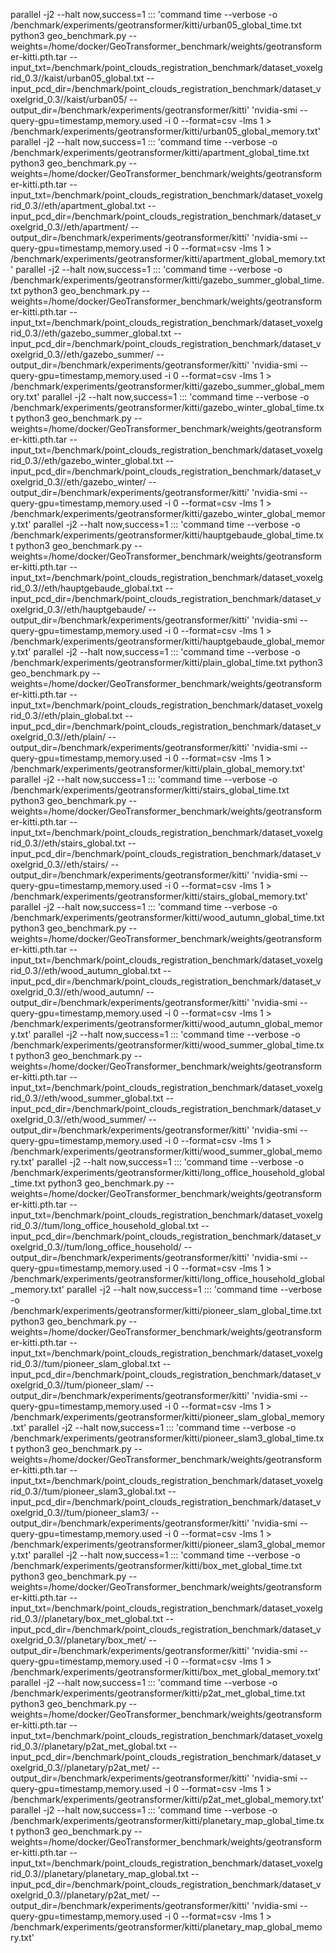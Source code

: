 parallel -j2 --halt now,success=1 ::: 'command time --verbose -o /benchmark/experiments/geotransformer/kitti/urban05_global_time.txt python3 geo_benchmark.py --weights=/home/docker/GeoTransformer_benchmark/weights/geotransformer-kitti.pth.tar --input_txt=/benchmark/point_clouds_registration_benchmark/dataset_voxelgrid_0.3//kaist/urban05_global.txt --input_pcd_dir=/benchmark/point_clouds_registration_benchmark/dataset_voxelgrid_0.3//kaist/urban05/ --output_dir=/benchmark/experiments/geotransformer/kitti' 'nvidia-smi --query-gpu=timestamp,memory.used -i 0 --format=csv -lms 1 > /benchmark/experiments/geotransformer/kitti/urban05_global_memory.txt'
parallel -j2 --halt now,success=1 ::: 'command time --verbose -o /benchmark/experiments/geotransformer/kitti/apartment_global_time.txt python3 geo_benchmark.py --weights=/home/docker/GeoTransformer_benchmark/weights/geotransformer-kitti.pth.tar --input_txt=/benchmark/point_clouds_registration_benchmark/dataset_voxelgrid_0.3//eth/apartment_global.txt --input_pcd_dir=/benchmark/point_clouds_registration_benchmark/dataset_voxelgrid_0.3//eth/apartment/ --output_dir=/benchmark/experiments/geotransformer/kitti' 'nvidia-smi --query-gpu=timestamp,memory.used -i 0 --format=csv -lms 1 > /benchmark/experiments/geotransformer/kitti/apartment_global_memory.txt'
parallel -j2 --halt now,success=1 ::: 'command time --verbose -o /benchmark/experiments/geotransformer/kitti/gazebo_summer_global_time.txt python3 geo_benchmark.py --weights=/home/docker/GeoTransformer_benchmark/weights/geotransformer-kitti.pth.tar --input_txt=/benchmark/point_clouds_registration_benchmark/dataset_voxelgrid_0.3//eth/gazebo_summer_global.txt --input_pcd_dir=/benchmark/point_clouds_registration_benchmark/dataset_voxelgrid_0.3//eth/gazebo_summer/ --output_dir=/benchmark/experiments/geotransformer/kitti' 'nvidia-smi --query-gpu=timestamp,memory.used -i 0 --format=csv -lms 1 > /benchmark/experiments/geotransformer/kitti/gazebo_summer_global_memory.txt'
parallel -j2 --halt now,success=1 ::: 'command time --verbose -o /benchmark/experiments/geotransformer/kitti/gazebo_winter_global_time.txt python3 geo_benchmark.py --weights=/home/docker/GeoTransformer_benchmark/weights/geotransformer-kitti.pth.tar --input_txt=/benchmark/point_clouds_registration_benchmark/dataset_voxelgrid_0.3//eth/gazebo_winter_global.txt --input_pcd_dir=/benchmark/point_clouds_registration_benchmark/dataset_voxelgrid_0.3//eth/gazebo_winter/ --output_dir=/benchmark/experiments/geotransformer/kitti' 'nvidia-smi --query-gpu=timestamp,memory.used -i 0 --format=csv -lms 1 > /benchmark/experiments/geotransformer/kitti/gazebo_winter_global_memory.txt'
parallel -j2 --halt now,success=1 ::: 'command time --verbose -o /benchmark/experiments/geotransformer/kitti/hauptgebaude_global_time.txt python3 geo_benchmark.py --weights=/home/docker/GeoTransformer_benchmark/weights/geotransformer-kitti.pth.tar --input_txt=/benchmark/point_clouds_registration_benchmark/dataset_voxelgrid_0.3//eth/hauptgebaude_global.txt --input_pcd_dir=/benchmark/point_clouds_registration_benchmark/dataset_voxelgrid_0.3//eth/hauptgebaude/ --output_dir=/benchmark/experiments/geotransformer/kitti' 'nvidia-smi --query-gpu=timestamp,memory.used -i 0 --format=csv -lms 1 > /benchmark/experiments/geotransformer/kitti/hauptgebaude_global_memory.txt'
parallel -j2 --halt now,success=1 ::: 'command time --verbose -o /benchmark/experiments/geotransformer/kitti/plain_global_time.txt python3 geo_benchmark.py --weights=/home/docker/GeoTransformer_benchmark/weights/geotransformer-kitti.pth.tar --input_txt=/benchmark/point_clouds_registration_benchmark/dataset_voxelgrid_0.3//eth/plain_global.txt --input_pcd_dir=/benchmark/point_clouds_registration_benchmark/dataset_voxelgrid_0.3//eth/plain/ --output_dir=/benchmark/experiments/geotransformer/kitti' 'nvidia-smi --query-gpu=timestamp,memory.used -i 0 --format=csv -lms 1 > /benchmark/experiments/geotransformer/kitti/plain_global_memory.txt'
parallel -j2 --halt now,success=1 ::: 'command time --verbose -o /benchmark/experiments/geotransformer/kitti/stairs_global_time.txt python3 geo_benchmark.py --weights=/home/docker/GeoTransformer_benchmark/weights/geotransformer-kitti.pth.tar --input_txt=/benchmark/point_clouds_registration_benchmark/dataset_voxelgrid_0.3//eth/stairs_global.txt --input_pcd_dir=/benchmark/point_clouds_registration_benchmark/dataset_voxelgrid_0.3//eth/stairs/ --output_dir=/benchmark/experiments/geotransformer/kitti' 'nvidia-smi --query-gpu=timestamp,memory.used -i 0 --format=csv -lms 1 > /benchmark/experiments/geotransformer/kitti/stairs_global_memory.txt'
parallel -j2 --halt now,success=1 ::: 'command time --verbose -o /benchmark/experiments/geotransformer/kitti/wood_autumn_global_time.txt python3 geo_benchmark.py --weights=/home/docker/GeoTransformer_benchmark/weights/geotransformer-kitti.pth.tar --input_txt=/benchmark/point_clouds_registration_benchmark/dataset_voxelgrid_0.3//eth/wood_autumn_global.txt --input_pcd_dir=/benchmark/point_clouds_registration_benchmark/dataset_voxelgrid_0.3//eth/wood_autumn/ --output_dir=/benchmark/experiments/geotransformer/kitti' 'nvidia-smi --query-gpu=timestamp,memory.used -i 0 --format=csv -lms 1 > /benchmark/experiments/geotransformer/kitti/wood_autumn_global_memory.txt'
parallel -j2 --halt now,success=1 ::: 'command time --verbose -o /benchmark/experiments/geotransformer/kitti/wood_summer_global_time.txt python3 geo_benchmark.py --weights=/home/docker/GeoTransformer_benchmark/weights/geotransformer-kitti.pth.tar --input_txt=/benchmark/point_clouds_registration_benchmark/dataset_voxelgrid_0.3//eth/wood_summer_global.txt --input_pcd_dir=/benchmark/point_clouds_registration_benchmark/dataset_voxelgrid_0.3//eth/wood_summer/ --output_dir=/benchmark/experiments/geotransformer/kitti' 'nvidia-smi --query-gpu=timestamp,memory.used -i 0 --format=csv -lms 1 > /benchmark/experiments/geotransformer/kitti/wood_summer_global_memory.txt'
parallel -j2 --halt now,success=1 ::: 'command time --verbose -o /benchmark/experiments/geotransformer/kitti/long_office_household_global_time.txt python3 geo_benchmark.py --weights=/home/docker/GeoTransformer_benchmark/weights/geotransformer-kitti.pth.tar --input_txt=/benchmark/point_clouds_registration_benchmark/dataset_voxelgrid_0.3//tum/long_office_household_global.txt --input_pcd_dir=/benchmark/point_clouds_registration_benchmark/dataset_voxelgrid_0.3//tum/long_office_household/ --output_dir=/benchmark/experiments/geotransformer/kitti' 'nvidia-smi --query-gpu=timestamp,memory.used -i 0 --format=csv -lms 1 > /benchmark/experiments/geotransformer/kitti/long_office_household_global_memory.txt'
parallel -j2 --halt now,success=1 ::: 'command time --verbose -o /benchmark/experiments/geotransformer/kitti/pioneer_slam_global_time.txt python3 geo_benchmark.py --weights=/home/docker/GeoTransformer_benchmark/weights/geotransformer-kitti.pth.tar --input_txt=/benchmark/point_clouds_registration_benchmark/dataset_voxelgrid_0.3//tum/pioneer_slam_global.txt --input_pcd_dir=/benchmark/point_clouds_registration_benchmark/dataset_voxelgrid_0.3//tum/pioneer_slam/ --output_dir=/benchmark/experiments/geotransformer/kitti' 'nvidia-smi --query-gpu=timestamp,memory.used -i 0 --format=csv -lms 1 > /benchmark/experiments/geotransformer/kitti/pioneer_slam_global_memory.txt'
parallel -j2 --halt now,success=1 ::: 'command time --verbose -o /benchmark/experiments/geotransformer/kitti/pioneer_slam3_global_time.txt python3 geo_benchmark.py --weights=/home/docker/GeoTransformer_benchmark/weights/geotransformer-kitti.pth.tar --input_txt=/benchmark/point_clouds_registration_benchmark/dataset_voxelgrid_0.3//tum/pioneer_slam3_global.txt --input_pcd_dir=/benchmark/point_clouds_registration_benchmark/dataset_voxelgrid_0.3//tum/pioneer_slam3/ --output_dir=/benchmark/experiments/geotransformer/kitti' 'nvidia-smi --query-gpu=timestamp,memory.used -i 0 --format=csv -lms 1 > /benchmark/experiments/geotransformer/kitti/pioneer_slam3_global_memory.txt'
parallel -j2 --halt now,success=1 ::: 'command time --verbose -o /benchmark/experiments/geotransformer/kitti/box_met_global_time.txt python3 geo_benchmark.py --weights=/home/docker/GeoTransformer_benchmark/weights/geotransformer-kitti.pth.tar --input_txt=/benchmark/point_clouds_registration_benchmark/dataset_voxelgrid_0.3//planetary/box_met_global.txt --input_pcd_dir=/benchmark/point_clouds_registration_benchmark/dataset_voxelgrid_0.3//planetary/box_met/ --output_dir=/benchmark/experiments/geotransformer/kitti' 'nvidia-smi --query-gpu=timestamp,memory.used -i 0 --format=csv -lms 1 > /benchmark/experiments/geotransformer/kitti/box_met_global_memory.txt'
parallel -j2 --halt now,success=1 ::: 'command time --verbose -o /benchmark/experiments/geotransformer/kitti/p2at_met_global_time.txt python3 geo_benchmark.py --weights=/home/docker/GeoTransformer_benchmark/weights/geotransformer-kitti.pth.tar --input_txt=/benchmark/point_clouds_registration_benchmark/dataset_voxelgrid_0.3//planetary/p2at_met_global.txt --input_pcd_dir=/benchmark/point_clouds_registration_benchmark/dataset_voxelgrid_0.3//planetary/p2at_met/ --output_dir=/benchmark/experiments/geotransformer/kitti' 'nvidia-smi --query-gpu=timestamp,memory.used -i 0 --format=csv -lms 1 > /benchmark/experiments/geotransformer/kitti/p2at_met_global_memory.txt'
parallel -j2 --halt now,success=1 ::: 'command time --verbose -o /benchmark/experiments/geotransformer/kitti/planetary_map_global_time.txt python3 geo_benchmark.py --weights=/home/docker/GeoTransformer_benchmark/weights/geotransformer-kitti.pth.tar --input_txt=/benchmark/point_clouds_registration_benchmark/dataset_voxelgrid_0.3//planetary/planetary_map_global.txt --input_pcd_dir=/benchmark/point_clouds_registration_benchmark/dataset_voxelgrid_0.3//planetary/p2at_met/ --output_dir=/benchmark/experiments/geotransformer/kitti' 'nvidia-smi --query-gpu=timestamp,memory.used -i 0 --format=csv -lms 1 > /benchmark/experiments/geotransformer/kitti/planetary_map_global_memory.txt'
